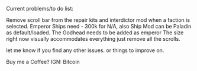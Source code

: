 Current problems/to do list:

Remove scroll bar from the repair kits and interdictor mod when a faction is selected.
Emperor Ships need - 300k for N/A, also Ship Mod can be Paladin as default/loaded.
The Godhead needs to be added as emperor
The size right now visually accommodates everything just remove all the scrolls. 

let me know if you find any other issues. or things to improve on.

Buy me a Coffee? IGN: Bitcoin
